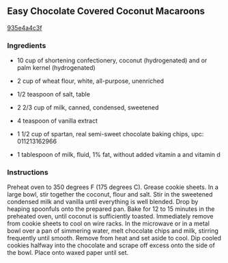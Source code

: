 ## Easy Chocolate Covered Coconut Macaroons

[935e4a4c3f](http://allrecipes.com/recipe/easy-chocolate-covered-coconut-macaroons/)

### Ingredients

 - 10 cup of shortening confectionery, coconut (hydrogenated) and or palm kernel (hydrogenated)

 - 2 cup of wheat flour, white, all-purpose, unenriched

 - 1/2 teaspoon of salt, table

 - 2 2/3 cup of milk, canned, condensed, sweetened

 - 4 teaspoon of vanilla extract

 - 1 1/2 cup of spartan, real semi-sweet chocolate baking chips, upc: 011213162966

 - 1 tablespoon of milk, fluid, 1% fat, without added vitamin a and vitamin d

### Instructions

Preheat oven to 350 degrees F (175 degrees C). Grease cookie sheets. In a large bowl, stir together the coconut, flour and salt. Stir in the sweetened condensed milk and vanilla until everything is well blended. Drop by heaping spoonfuls onto the prepared pan. Bake for 12 to 15 minutes in the preheated oven, until coconut is sufficiently toasted. Immediately remove from cookie sheets to cool on wire racks. In the microwave or in a metal bowl over a pan of simmering water, melt chocolate chips and milk, stirring frequently until smooth. Remove from heat and set aside to cool. Dip cooled cookies halfway into the chocolate and scrape off excess onto the side of the bowl. Place onto waxed paper until set.